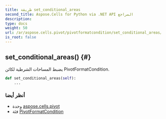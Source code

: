 ```yaml
---
title: طريقة set_conditional_areas
second_title: Aspose.Cells for Python via .NET API المراجع
description:
type: docs
weight: 50
url: /ar/aspose.cells.pivot/pivotformatcondition/set_conditional_areas/
is_root: false
---
```

##  set_conditional_areas() {#}
يضبط المساحات الشرطية لكائن PivotFormatCondition.



```python
def set_conditional_areas(self):
    ...
```





###  أنظر أيضا
* وحدة [aspose.cells.pivot](../../)
* فئة [PivotFormatCondition](/cells/python-net/ar/aspose.cells.pivot/pivotformatcondition)
